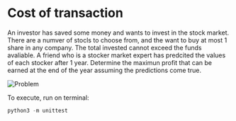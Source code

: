 # Cost of transaction 

An investor has saved some money and wants to invest in the stock market. There are a numver of stocls to choose from, and the want to buy at most 1 share in any company. The total invested cannot exceed the funds avaliable. A friend who is a stocker market expert has predcited the values of each stocker after 1 year. Determine the maximun profit that can be earned at the end of the year assuming the predictions come true.

![Problem](cost-transaction.png)


To execute, run on terminal:

```py
python3 -m unittest
```



